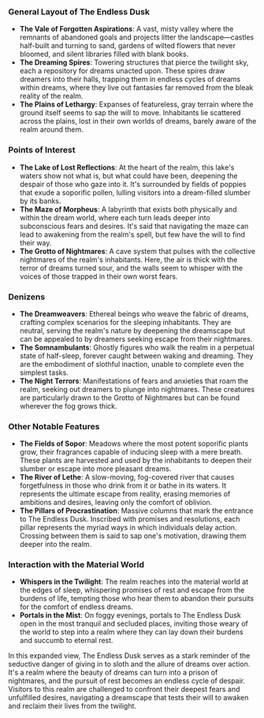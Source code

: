 ### General Layout of The Endless Dusk

- **The Vale of Forgotten Aspirations**: A vast, misty valley where the remnants of abandoned goals and projects litter the landscape—castles half-built and turning to sand, gardens of wilted flowers that never bloomed, and silent libraries filled with blank books.
- **The Dreaming Spires**: Towering structures that pierce the twilight sky, each a repository for dreams unacted upon. These spires draw dreamers into their halls, trapping them in endless cycles of dreams within dreams, where they live out fantasies far removed from the bleak reality of the realm.
- **The Plains of Lethargy**: Expanses of featureless, gray terrain where the ground itself seems to sap the will to move. Inhabitants lie scattered across the plains, lost in their own worlds of dreams, barely aware of the realm around them.

### Points of Interest

- **The Lake of Lost Reflections**: At the heart of the realm, this lake's waters show not what is, but what could have been, deepening the despair of those who gaze into it. It's surrounded by fields of poppies that exude a soporific pollen, lulling visitors into a dream-filled slumber by its banks.
- **The Maze of Morpheus**: A labyrinth that exists both physically and within the dream world, where each turn leads deeper into subconscious fears and desires. It's said that navigating the maze can lead to awakening from the realm's spell, but few have the will to find their way.
- **The Grotto of Nightmares**: A cave system that pulses with the collective nightmares of the realm's inhabitants. Here, the air is thick with the terror of dreams turned sour, and the walls seem to whisper with the voices of those trapped in their own worst fears.

### Denizens

- **The Dreamweavers**: Ethereal beings who weave the fabric of dreams, crafting complex scenarios for the sleeping inhabitants. They are neutral, serving the realm's nature by deepening the dreamscape but can be appealed to by dreamers seeking escape from their nightmares.
- **The Somnambulants**: Ghostly figures who walk the realm in a perpetual state of half-sleep, forever caught between waking and dreaming. They are the embodiment of slothful inaction, unable to complete even the simplest tasks.
- **The Night Terrors**: Manifestations of fears and anxieties that roam the realm, seeking out dreamers to plunge into nightmares. These creatures are particularly drawn to the Grotto of Nightmares but can be found wherever the fog grows thick.

### Other Notable Features

- **The Fields of Sopor**: Meadows where the most potent soporific plants grow, their fragrances capable of inducing sleep with a mere breath. These plants are harvested and used by the inhabitants to deepen their slumber or escape into more pleasant dreams.
- **The River of Lethe**: A slow-moving, fog-covered river that causes forgetfulness in those who drink from it or bathe in its waters. It represents the ultimate escape from reality, erasing memories of ambitions and desires, leaving only the comfort of oblivion.
- **The Pillars of Procrastination**: Massive columns that mark the entrance to The Endless Dusk. Inscribed with promises and resolutions, each pillar represents the myriad ways in which individuals delay action. Crossing between them is said to sap one's motivation, drawing them deeper into the realm.

### Interaction with the Material World

- **Whispers in the Twilight**: The realm reaches into the material world at the edges of sleep, whispering promises of rest and escape from the burdens of life, tempting those who hear them to abandon their pursuits for the comfort of endless dreams.
- **Portals in the Mist**: On foggy evenings, portals to The Endless Dusk open in the most tranquil and secluded places, inviting those weary of the world to step into a realm where they can lay down their burdens and succumb to eternal rest.

In this expanded view, The Endless Dusk serves as a stark reminder of the seductive danger of giving in to sloth and the allure of dreams over action. It's a realm where the beauty of dreams can turn into a prison of nightmares, and the pursuit of rest becomes an endless cycle of despair. Visitors to this realm are challenged to confront their deepest fears and unfulfilled desires, navigating a dreamscape that tests their will to awaken and reclaim their lives from the twilight.
